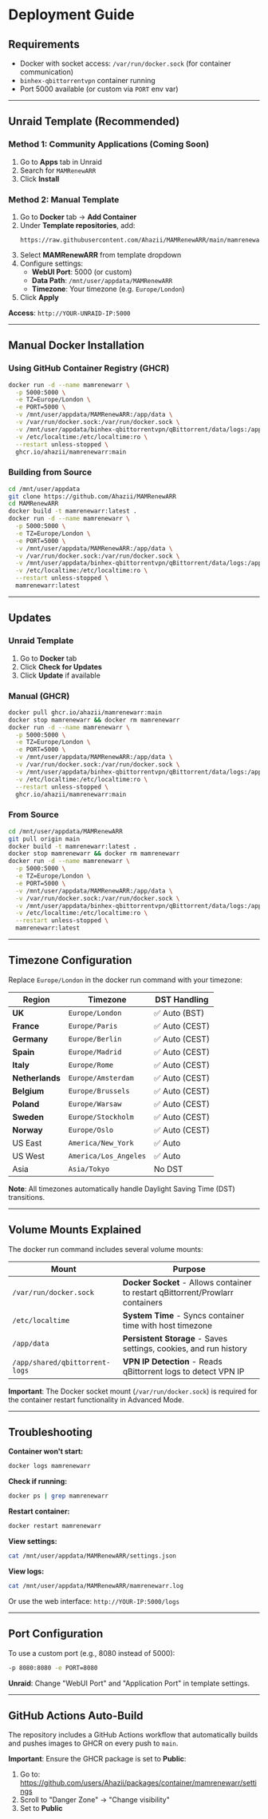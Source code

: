 # Deployment Guide

## Requirements

- Docker with socket access: `/var/run/docker.sock` (for container communication)
- `binhex-qbittorrentvpn` container running
- Port 5000 available (or custom via `PORT` env var)

---

## Unraid Template (Recommended)

### Method 1: Community Applications (Coming Soon)
1. Go to **Apps** tab in Unraid
2. Search for `MAMRenewARR`
3. Click **Install**

### Method 2: Manual Template
1. Go to **Docker** tab → **Add Container**
2. Under **Template repositories**, add:
   ```
   https://raw.githubusercontent.com/Ahazii/MAMRenewARR/main/mamrenewarr.xml
   ```
3. Select **MAMRenewARR** from template dropdown
4. Configure settings:
   - **WebUI Port**: 5000 (or custom)
   - **Data Path**: `/mnt/user/appdata/MAMRenewARR`
   - **Timezone**: Your timezone (e.g. `Europe/London`)
5. Click **Apply**

**Access**: `http://YOUR-UNRAID-IP:5000`

---

## Manual Docker Installation

### Using GitHub Container Registry (GHCR)

```bash
docker run -d --name mamrenewarr \
  -p 5000:5000 \
  -e TZ=Europe/London \
  -e PORT=5000 \
  -v /mnt/user/appdata/MAMRenewARR:/app/data \
  -v /var/run/docker.sock:/var/run/docker.sock \
  -v /mnt/user/appdata/binhex-qbittorrentvpn/qBittorrent/data/logs:/app/shared/qbittorrent-logs:ro \
  -v /etc/localtime:/etc/localtime:ro \
  --restart unless-stopped \
  ghcr.io/ahazii/mamrenewarr:main
```

### Building from Source

```bash
cd /mnt/user/appdata
git clone https://github.com/Ahazii/MAMRenewARR
cd MAMRenewARR
docker build -t mamrenewarr:latest .
docker run -d --name mamrenewarr \
  -p 5000:5000 \
  -e TZ=Europe/London \
  -e PORT=5000 \
  -v /mnt/user/appdata/MAMRenewARR:/app/data \
  -v /var/run/docker.sock:/var/run/docker.sock \
  -v /mnt/user/appdata/binhex-qbittorrentvpn/qBittorrent/data/logs:/app/shared/qbittorrent-logs:ro \
  -v /etc/localtime:/etc/localtime:ro \
  --restart unless-stopped \
  mamrenewarr:latest
```

---

## Updates

### Unraid Template
1. Go to **Docker** tab
2. Click **Check for Updates**
3. Click **Update** if available

### Manual (GHCR)
```bash
docker pull ghcr.io/ahazii/mamrenewarr:main
docker stop mamrenewarr && docker rm mamrenewarr
docker run -d --name mamrenewarr \
  -p 5000:5000 \
  -e TZ=Europe/London \
  -e PORT=5000 \
  -v /mnt/user/appdata/MAMRenewARR:/app/data \
  -v /var/run/docker.sock:/var/run/docker.sock \
  -v /mnt/user/appdata/binhex-qbittorrentvpn/qBittorrent/data/logs:/app/shared/qbittorrent-logs:ro \
  -v /etc/localtime:/etc/localtime:ro \
  --restart unless-stopped \
  ghcr.io/ahazii/mamrenewarr:main
```

### From Source
```bash
cd /mnt/user/appdata/MAMRenewARR
git pull origin main
docker build -t mamrenewarr:latest .
docker stop mamrenewarr && docker rm mamrenewarr
docker run -d --name mamrenewarr \
  -p 5000:5000 \
  -e TZ=Europe/London \
  -e PORT=5000 \
  -v /mnt/user/appdata/MAMRenewARR:/app/data \
  -v /var/run/docker.sock:/var/run/docker.sock \
  -v /mnt/user/appdata/binhex-qbittorrentvpn/qBittorrent/data/logs:/app/shared/qbittorrent-logs:ro \
  -v /etc/localtime:/etc/localtime:ro \
  --restart unless-stopped \
  mamrenewarr:latest
```

---

## Timezone Configuration

Replace `Europe/London` in the docker run command with your timezone:

| Region | Timezone | DST Handling |
|--------|----------|-------------|
| **UK** | `Europe/London` | ✅ Auto (BST) |
| **France** | `Europe/Paris` | ✅ Auto (CEST) |
| **Germany** | `Europe/Berlin` | ✅ Auto (CEST) |
| **Spain** | `Europe/Madrid` | ✅ Auto (CEST) |
| **Italy** | `Europe/Rome` | ✅ Auto (CEST) |
| **Netherlands** | `Europe/Amsterdam` | ✅ Auto (CEST) |
| **Belgium** | `Europe/Brussels` | ✅ Auto (CEST) |
| **Poland** | `Europe/Warsaw` | ✅ Auto (CEST) |
| **Sweden** | `Europe/Stockholm` | ✅ Auto (CEST) |
| **Norway** | `Europe/Oslo` | ✅ Auto (CEST) |
| US East | `America/New_York` | ✅ Auto |
| US West | `America/Los_Angeles` | ✅ Auto |
| Asia | `Asia/Tokyo` | No DST |

**Note**: All timezones automatically handle Daylight Saving Time (DST) transitions.

---

## Volume Mounts Explained

The docker run command includes several volume mounts:

| Mount | Purpose |
|-------|--------|
| `/var/run/docker.sock` | **Docker Socket** - Allows container to restart qBittorrent/Prowlarr containers |
| `/etc/localtime` | **System Time** - Syncs container time with host timezone |
| `/app/data` | **Persistent Storage** - Saves settings, cookies, and run history |
| `/app/shared/qbittorrent-logs` | **VPN IP Detection** - Reads qBittorrent logs to detect VPN IP |

**Important**: The Docker socket mount (`/var/run/docker.sock`) is required for the container restart functionality in Advanced Mode.

---

## Troubleshooting

**Container won't start:**
```bash
docker logs mamrenewarr
```

**Check if running:**
```bash
docker ps | grep mamrenewarr
```

**Restart container:**
```bash
docker restart mamrenewarr
```

**View settings:**
```bash
cat /mnt/user/appdata/MAMRenewARR/settings.json
```

**View logs:**
```bash
cat /mnt/user/appdata/MAMRenewARR/mamrenewarr.log
```
Or use the web interface: `http://YOUR-IP:5000/logs`

---

## Port Configuration

To use a custom port (e.g., 8080 instead of 5000):

```bash
-p 8080:8080 -e PORT=8080
```

**Unraid**: Change "WebUI Port" and "Application Port" in template settings.

---

## GitHub Actions Auto-Build

The repository includes a GitHub Actions workflow that automatically builds and pushes images to GHCR on every push to `main`.

**Important**: Ensure the GHCR package is set to **Public**:
1. Go to: https://github.com/users/Ahazii/packages/container/mamrenewarr/settings
2. Scroll to "Danger Zone" → "Change visibility"
3. Set to **Public**
